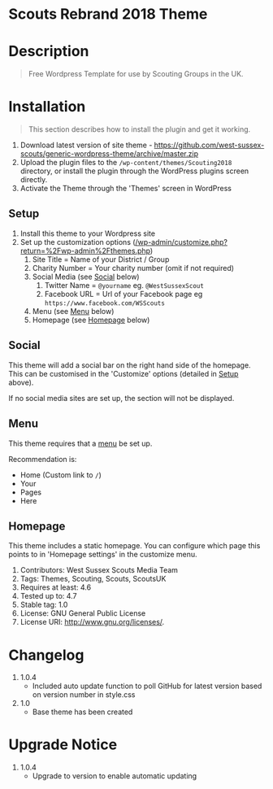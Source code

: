 # Scouts Rebrand 2018 Theme

# Description

> Free Wordpress Template for use by Scouting Groups in the UK.

# Installation

> This section describes how to install the plugin and get it working.

1. Download latest version of site theme  - https://github.com/west-sussex-scouts/generic-wordpress-theme/archive/master.zip
1. Upload the plugin files to the `/wp-content/themes/Scouting2018` directory, or install the plugin through the WordPress plugins screen directly.
1. Activate the Theme through the 'Themes' screen in WordPress

## Setup

1. Install this theme to your Wordpress site
1. Set up the customization options ([/wp-admin/customize.php?return=%2Fwp-admin%2Fthemes.php](/wp-admin/customize.php?return=%2Fwp-admin%2Fthemes.php))
	1. Site Title = Name of your District / Group
	1. Charity Number = Your charity number (omit if not required)
	1. Social Media (see [Social](#social) below)
		1. Twitter Name = `@yourname` eg. `@WestSussexScout`
		1. Facebook URL = Url of your Facebook page eg `https://www.facebook.com/WSScouts`
	1. Menu (see [Menu](#menu) below)
	1. Homepage (see [Homepage](#homepage) below)

## Social
This theme will add a social bar on the right hand side of the homepage. This can be customised in the 'Customize' options (detailed in [Setup](#setup) above).

If no social media sites are set up, the section will not be displayed.

## Menu
This theme requires that a [menu](https://codex.wordpress.org/WordPress_Menu_User_Guide) be set up.

Recommendation is:

* Home (Custom link to `/`)
* Your
* Pages
* Here

## Homepage

This theme includes a static homepage. You can configure which page this points to in 'Homepage settings' in the customize menu.



1. Contributors: West Sussex Scouts Media Team
1. Tags: Themes, Scouting, Scouts, ScoutsUK
1. Requires at least: 4.6
1. Tested up to: 4.7
1. Stable tag: 1.0
1. License: GNU General Public License
1. License URI: http://www.gnu.org/licenses/.

# Changelog

1. 1.0.4
   * Included auto update function to poll GitHub for latest version based on version number in style.css
1. 1.0
   * Base theme has been created



# Upgrade Notice

1. 1.0.4
   * Upgrade to version to enable automatic updating

